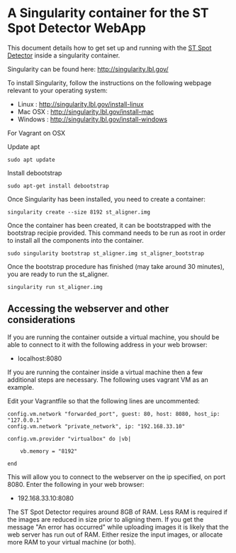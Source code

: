 # A Singularity container for the ST Spot Detector WebApp

This document details how to get set up and running with the [ST Spot Detector](https://github.com/SpatialTranscriptomicsResearch/st_spot_detector) inside a singularity container.

Singularity can be found here: http://singularity.lbl.gov/

To install Singularity, follow the instructions on the following webpage relevant to your operating system:
- Linux		: http://singularity.lbl.gov/install-linux
- Mac OSX	: http://singularity.lbl.gov/install-mac
- Windows 	: http://singularity.lbl.gov/install-windows

For Vagrant on OSX

Update apt
```
sudo apt update
```

Install debootstrap
```
sudo apt-get install debootstrap
```

Once Singularity has been installed, you need to create a container:

```
singularity create --size 8192 st_aligner.img
```

Once the container has been created, it can be bootstrapped with the bootstrap recipie provided. This command needs to be run as root in order to install all the components into the container.

```
sudo singularity bootstrap st_aligner.img st_aligner_bootstrap
```

Once the bootstrap procedure has finished (may take around 30 minutes), you are ready to run the st_aligner.

```
singularity run st_aligner.img
```

Accessing the webserver and other considerations
------------------------------------------------

If you are running the container outside a virtual machine, you should be able to connect to it with the following address in your web browser:

- localhost:8080

If you are running the container inside a virtual machine then a few additional steps are necessary.
The following uses vagrant VM as an example.

Edit your Vagrantfile so that the following lines are uncommented:
```
config.vm.network "forwarded_port", guest: 80, host: 8080, host_ip: "127.0.0.1"
config.vm.network "private_network", ip: "192.168.33.10"

config.vm.provider "virtualbox" do |vb|

	vb.memory = "8192"

end
```

This will allow you to connect to the webserver on the ip specified, on port 8080. Enter the following in your web browser:

- 192.168.33.10:8080

The ST Spot Detector requires around 8GB of RAM. Less RAM is required if the images are reduced in size prior to aligning them. If you get the message "An error has occurred" while uploading images it is likely that the web server has run out of RAM. Either resize the input images, or allocate more RAM to your virtual machine (or both).
